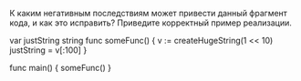 К каким негативным последствиям может привести данный фрагмент кода, и как это исправить? Приведите корректный пример реализации.


var justString string
func someFunc() {
  v := createHugeString(1 << 10)
  justString = v[:100]
}

func main() {
  someFunc()
}
